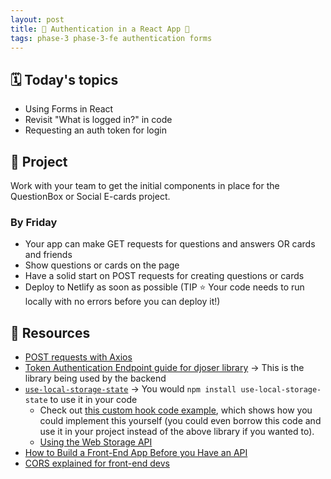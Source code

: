 ```yaml
---
layout: post
title: 🦊 Authentication in a React App 🦊
tags: phase-3 phase-3-fe authentication forms
---
```


## 🗓️ Today's topics

- Using Forms in React
- Revisit "What is logged in?" in code
- Requesting an auth token for login

## 🎯 Project

Work with your team to get the initial components in place for the QuestionBox or Social E-cards project.

### By Friday

- Your app can make GET requests for questions and answers OR cards and friends
- Show questions or cards on the page
- Have a solid start on POST requests for creating questions or cards
- Deploy to Netlify as soon as possible (TIP ⭐ Your code needs to run locally with no errors before you can deploy it!)

## 🔖 Resources

- [POST requests with Axios](https://axios-http.com/docs/post_example)
- [Token Authentication Endpoint guide for djoser library](https://djoser.readthedocs.io/en/latest/token_endpoints.html) -> This is the library being used by the backend
- [`use-local-storage-state`](https://github.com/astoilkov/use-local-storage-state) -> You would `npm install use-local-storage-state` to use it in your code
    - Check out [this custom hook code example](https://usehooks.com/useLocalStorage/), which shows how you could implement this yourself (you could even borrow this code and use it in your project instead of the above library if you wanted to).
    - [Using the Web Storage API](https://developer.mozilla.org/en-US/docs/Web/API/Web_Storage_API/Using_the_Web_Storage_API)
- [How to Build a Front-End App Before you Have an API](https://dev.to/momentum/how-to-build-a-front-end-app-before-you-have-an-api-3ai3)
- [CORS explained for front-end devs](https://dev.to/lydiahallie/cs-visualized-cors-5b8h)
